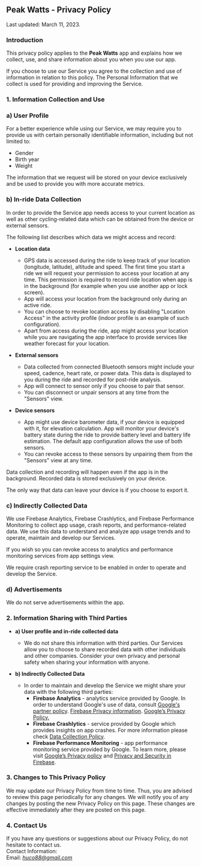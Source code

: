 Peak Watts - Privacy Policy  
----------------

Last updated: March 11, 2023.

### Introduction  
This privacy policy applies to the **Peak Watts** app and explains how we collect, use, and share information about you when you use our app.

If you choose to use our Service you agree to the collection and use of information in relation to this policy. The Personal Information that we collect is used for providing and improving the Service.

### 1. Information Collection and Use  

### a) User Profile
For a better experience while using our Service, we may require you to provide us with certain personally identifiable information, including but not limited to:
* Gender
* Birth year
* Weight

The information that we request will be stored on your device exclusively and be used to provide you with more accurate metrics.  

### b) In-ride Data Collection
In order to provide the Service app needs access to your current location as well as other cycling-related data which can be obtained from the device or external sensors.

The following list describes which data we might access and record:

* **Location data**
  - GPS data is accessed during the ride to keep track of your location (longitude, latitude), altitude and speed. The first time you start a ride we will request your permission to access your location at any time. This permission is required to record ride location when app is in the background (for example when you use another app or lock screen).
  - App will access your location from the background only during an active ride.
  - You can choose to revoke location access by disabling "Location Access" in the activity profile (indoor profile is an example of such configuration).
  - Apart from access during the ride, app might access your location while you are navigating the app interface to provide services like weather forecast for your location. 

* **External sensors**
  - Data collected from connected Bluetooth sensors might include your speed, cadence, heart rate, or power data. This data is displayed to you during the ride and recorded for post-ride analysis.
  - App will connect to sensor only if you choose to pair that sensor. 
  - You can disconnect or unpair sensors at any time from the "Sensors" view.

* **Device sensors**
  - App might use device barometer data, if your device is equipped with it, for elevation calculation. App will monitor your device's battery state during the ride to provide battery level and battery life estimation. The default app configuration allows the use of both sensors. 
  - You can revoke access to these sensors by unpairing them from the "Sensors" view at any time.

Data collection and recording will happen even if the app is in the background. Recorded data is stored exclusively on your device. 

The only way that data can leave your device is if you choose to export it.

### c) Indirectly Collected Data
We use Firebase Analytics, Firebase Crashlytics, and Firebase Performance Monitoring to collect app usage, crash reports, and performance-related data.
We use this data to understand and analyze app usage trends and to operate, maintain and develop our Services. 

If you wish so you can revoke access to analytics and performance monitoring services from app settings view. 

We require crash reporting service to be enabled in order to operate and develop the Service.

### d) Advertisements
We do not serve advertisements within the app.

### 2. Information Sharing with Third Parties
  - **a) User profile and in-ride collected data**
    - We do not share this information with third parties. Our Services allow you to choose to share recorded data with other individuals and other companies. Consider your own privacy and personal safety when sharing your information with anyone.  
  
  - **b) Indirectly Collected Data**
    - In order to maintain and develop the Service we might share your data with the following third parties: 
      - **Firebase Analytics** - analytics service provided by Google. In order to understand Google's use of data, consult [Google's partner policy](https://policies.google.com/technologies/partner-sites). [Firebase Privacy information](https://firebase.google.com/support/privacy/). [Google’s Privacy Policy.](https://policies.google.com/privacy)
      - **Firebase Crashlytics** - service provided by Google which provides insights on app crashes. For more information please check [Data Collection Policy](https://firebase.google.com/support/privacy).
      - **Firebase Performance Monitoring** - app performance monitoring service provided by Google. To learn more, please visit [Google’s Privacy policy](https://policies.google.com/privacy) and [Privacy and Security in Firebase](https://firebase.google.com/support/privacy/).

### 3. Changes to This Privacy Policy  
We may update our Privacy Policy from time to time. Thus, you are advised to review this page periodically for any changes. We will notify you of any changes by posting the new Privacy Policy on this page. These changes are effective immediately after they are posted on this page.  

### 4. Contact Us  
If you have any questions or suggestions about our Privacy Policy, do not hesitate to contact us.  
Contact Information:  
Email: *huco88@gmail.com*
